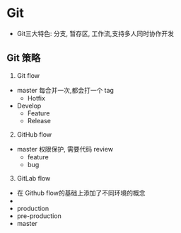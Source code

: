 # Git 

-   Git三大特色: 分支, 暂存区, 工作流,支持多人同时协作开发

## Git 策略
1. Git flow

-   master 每合并一次,都会打一个 tag
    -   Hotfix
-   Develop
    -   Feature
    -   Release

2. GitHub flow

-   master 权限保护,  需要代码 review
    -   feature
    -   bug

3. GitLab flow

-   在 Github flow的基础上添加了不同环境的概念
-   
-   production
-   pre-production
-   master